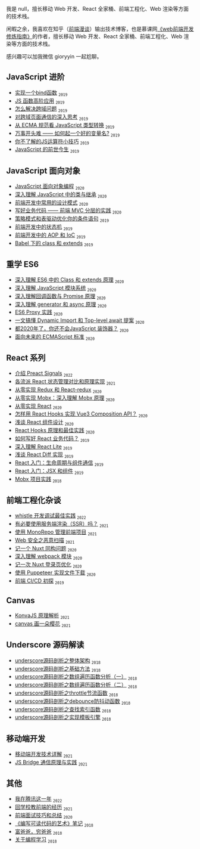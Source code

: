 我是 null，擅长移动 Web 开发、React 全家桶、前端工程化、Web 渲染等方面的技术栈。

闲暇之余，我喜欢在知乎（[前端漫谈](https://www.zhihu.com/column/c_158541431)）输出技术博客，也是慕课网[《web前端开发修炼指南》](https://www.imooc.com/read/72)的作者，擅长移动 Web 开发、React 全家桶、前端工程化、Web 渲染等方面的技术栈。

感兴趣可以加我微信 gioryyin 一起尬聊。

## JavaScript 进阶
 - [实现一个bind函数][19] <sub>`2019`</sub>
 - [JS 函数高阶应用][21] <sub>`2019`</sub>
 - [怎么解决跨域问题][25] <sub>`2019`</sub>
 - [对跨域页面通信的深入思考][24] <sub>`2019`</sub>
 - [从 ECMA 规范看 JavaScript 类型转换][22] <sub>`2019`</sub>
 - [万事开头难 —— 如何起一个好的变量名?](https://github.com/yinguangyao/blog/issues/66) <sub>`2019`</sub>
 - [你不了解的JS运算符小技巧](https://github.com/yinguangyao/blog/issues/67) <sub>`2019`</sub>
 - [JavaScript 的前世今生](https://github.com/yinguangyao/blog/issues/71) <sub>`2019`</sub>
 
 
 
## JavaScript 面向对象
 - [JavaScript 面向对象编程](https://github.com/yinguangyao/blog/issues/62) <sub>`2020`</sub>
 - [深入理解 JavaScript 中的类与继承][23] <sub>`2020`</sub>
 - [前端开发中常用的设计模式](https://github.com/yinguangyao/blog/issues/64) <sub>`2020`</sub>
 - [写好业务代码 —— 前端 MVC 分层的实践](https://github.com/yinguangyao/blog/issues/63) <sub>`2020`</sub>
 - [策略模式和表驱动优化你的条件语句][18] <sub>`2019`</sub>
 - [前端开发中的状态机](https://github.com/yinguangyao/blog/issues/57) <sub>`2019`</sub>
 - [前端开发中的 AOP 和 IoC](https://github.com/yinguangyao/blog/issues/39)  <sub>`2019`</sub>
 - [Babel 下的 class 和 extends](https://github.com/yinguangyao/blog/issues/72) <sub>`2019`</sub>
 
 
## 重学 ES6
 - [深入理解 ES6 中的 Class 和 extends 原理](https://github.com/yinguangyao/blog/issues/53) <sub>`2020`</sub>
 - [深入理解 JavaScript 模块系统](https://github.com/yinguangyao/blog/issues/61) <sub>`2020`</sub>
 - [深入理解回调函数与 Promise 原理](https://github.com/yinguangyao/blog/issues/51) <sub>`2020`</sub>
 - [深入理解 generator 和 async 原理](https://github.com/yinguangyao/blog/issues/52) <sub>`2020`</sub>
 - [ES6 Proxy 实践](https://github.com/yinguangyao/blog/issues/41) <sub>`2020`</sub>
 - [一文搞懂 Dynamic Import 和 Top-level await 提案](https://github.com/yinguangyao/blog/issues/38) <sub>`2020`</sub>
 - [都2020年了，你还不会JavaScript 装饰器？](https://github.com/yinguangyao/blog/issues/34) <sub>`2020`</sub>
 - [面向未来的 ECMAScript 标准](https://github.com/yinguangyao/blog/issues/60) <sub>`2020`</sub>
 
 
## React 系列
 - [介绍 Preact Signals](https://github.com/yinguangyao/blog/issues/80) <sub>`2022`</sub>
 - [各流派 React 状态管理对比和原理实现](https://github.com/yinguangyao/blog/issues/56) <sub>`2021`</sub>
 - [从零实现 Redux 和 React-redux][15] <sub>`2020`</sub>
 - [从零实现 Mobx：深入理解 Mobx 原理](https://github.com/yinguangyao/blog/issues/54) <sub>`2020`</sub>
 - [从零实现 React](https://github.com/yinguangyao/blog/issues/73) <sub>`2020`</sub>
 - [怎样用 React Hooks 实现 Vue3 Composition API？][16] <sub>`2020`</sub>
 - [浅谈 React 组件设计](https://github.com/yinguangyao/blog/issues/40) <sub>`2020`</sub>
 - [React Hooks 原理和最佳实践](https://zhuanlan.zhihu.com/p/136171624) <sub>`2020`</sub>
 - [如何写好 React 业务代码？][17] <sub>`2019`</sub>
 - [深入理解 React Lite][11] <sub>`2019`</sub>
 - [浅谈 React Diff 实现][14] <sub>`2019`</sub>
 - [React 入门：生命周期与组件通信](https://github.com/yinguangyao/blog/issues/59) <sub>`2019`</sub>
 - [React 入门：JSX 和组件](https://github.com/yinguangyao/blog/issues/58) <sub>`2019`</sub>
 - [Mobx 项目实践][12] <sub>`2018`</sub>

## 前端工程化杂谈
 - [whistle 开发调试最佳实践](https://github.com/yinguangyao/blog/issues/77) <sub>`2022`</sub>
 - [有必要使用服务端渲染（SSR）吗？](https://github.com/yinguangyao/blog/issues/46) <sub>`2021`</sub>
 - [使用 MonoRepo 管理前端项目](https://zhuanlan.zhihu.com/p/333021512) <sub>`2021`</sub>
 - [Web 安全之恶意扫描](https://github.com/yinguangyao/blog/issues/55) <sub>`2021`</sub>
 - [记一个 Nuxt 同构问题](https://github.com/yinguangyao/blog/issues/42) <sub>`2020`</sub>
 - [深入理解 webpack 模块](https://github.com/yinguangyao/blog/issues/43) <sub>`2020`</sub>
 - [记一次 Nuxt 登录页优化](https://github.com/yinguangyao/blog/issues/44) <sub>`2020`</sub>
 - [使用 Puppeteer 实现文件下载](https://github.com/yinguangyao/blog/issues/69) <sub>`2020`</sub>
 - [前端 CI/CD 初探][26] <sub>`2019`</sub>

## Canvas
 - [KonvaJS 原理解析](https://github.com/yinguangyao/blog/issues/68) <sub>`2021`</sub>
 - [canvas 画一朵樱花](https://github.com/yinguangyao/blog/issues/48) <sub>`2021`</sub>


## Underscore 源码解读
 - [underscore源码剖析之整体架构][1] <sub>`2018`</sub>
 - [underscore源码剖析之基础方法][2] <sub>`2018`</sub>
 - [underscore源码剖析之数组遍历函数分析（一）][3] <sub>`2018`</sub>
 - [underscore源码剖析之数组遍历函数分析（二）][4] <sub>`2018`</sub>
 - [underscore源码剖析之throttle节流函数][5] <sub>`2018`</sub>
 - [underscore源码剖析之debounce防抖动函数][6] <sub>`2018`</sub>
 - [underscore源码剖析之查找索引函数][7] <sub>`2018`</sub>
 - [underscore源码剖析之实现模板引擎][8] <sub>`2018`</sub>

## 移动端开发
 - [移动端开发技术详解](https://github.com/yinguangyao/blog/issues/49) <sub>`2021`</sub>
 - [JS Bridge 通信原理与实践](https://github.com/yinguangyao/blog/issues/50) <sub>`2021`</sub>

## 其他
 - [我在腾讯这一年](https://github.com/yinguangyao/blog/issues/79) <sub>`2022`</sub>
 - [回学校教前端的经历](https://github.com/yinguangyao/blog/issues/70) <sub>`2021`</sub>
 - [前端面试技巧和总结](https://github.com/yinguangyao/blog/issues/75) <sub>`2020`</sub>
 - [《编写可读代码的艺术》笔记][20] <sub>`2018`</sub>
 - [富爸爸，穷爸爸][30] <sub>`2018`</sub>
 - [关于编程学习][31] <sub>`2018`</sub>
 

  [1]: https://github.com/yinguangyao/blog/issues/7
  [2]: https://github.com/yinguangyao/blog/issues/15
  [3]: https://github.com/yinguangyao/blog/issues/16
  [4]: https://github.com/yinguangyao/blog/issues/17
  [5]: https://github.com/yinguangyao/blog/issues/18
  [6]: https://github.com/yinguangyao/blog/issues/19
  [7]: https://github.com/yinguangyao/blog/issues/20
  [8]: https://github.com/yinguangyao/blog/issues/4
  [9]: https://github.com/yinguangyao/blog/issues/6
  [10]: https://github.com/yinguangyao/blog/issues/13
  [11]: https://github.com/yinguangyao/blog/issues/10
  [12]: https://github.com/yinguangyao/blog/issues/9
  [13]: https://github.com/yinguangyao/blog/issues/26
  [14]: https://github.com/yinguangyao/blog/issues/27
  [15]: https://github.com/yinguangyao/blog/issues/35
  [16]: https://github.com/yinguangyao/blog/issues/37
  [17]: https://github.com/yinguangyao/blog/issues/23
  [18]: https://github.com/yinguangyao/blog/issues/14
  [19]: https://github.com/yinguangyao/blog/issues/5
  [20]: https://github.com/yinguangyao/blog/issues/1
  [21]: https://github.com/yinguangyao/blog/issues/3
  [22]: https://github.com/yinguangyao/blog/issues/30
  [23]: https://github.com/yinguangyao/blog/issues/29
  [24]: https://github.com/yinguangyao/blog/issues/33
  [25]: https://github.com/yinguangyao/blog/issues/32
  [26]: http://share.gyyin.top/Shopee/CI.html
  [27]: https://github.com/yinguangyao/blog/issues/28
  [28]: https://github.com/yinguangyao/blog/issues/24
  [29]: https://github.com/yinguangyao/blog/issues/21
  [30]: https://github.com/yinguangyao/blog/issues/25
  [31]: https://github.com/yinguangyao/blog/issues/31
